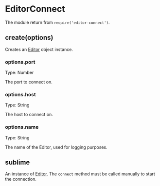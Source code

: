 # EditorConnect

The module return from `require('editor-connect')`.

## create(options)

Creates an [Editor](./api/Editor.md) object instance.  

### options.port

Type: Number

The port to connect on.

### options.host

Type: String

The host to connect on.

### options.name

Type: String

The name of the Editor, used for logging purposes. 

## sublime

An instance of [Editor](./api/Editor.md). The `connect` method must be called manually to start the connection. 
